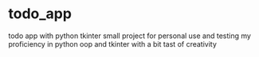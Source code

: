 # todo_app
todo app with python tkinter
small project for personal use and testing my proficiency in python oop and tkinter with a bit tast of creativity 

